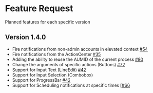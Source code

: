 # Feature Request

Planned features for each specific version

## Version 1.4.0

- Fire notifications from non-admin accounts in elevated context [#54](https://github.com/mohabouje/WinToast/issues/54)
- Fire notifications from the ActionCenter [#35](https://github.com/mohabouje/WinToast/issues/35)
- Adding the ability to reuse the AUMID of the current process [#80](https://github.com/mohabouje/WinToast/issues/80)
- Change the arguments of specific actions (Buttons) [#72](https://github.com/mohabouje/WinToast/issues/72)
- Support for Input Text (LineEdit) [#42](https://github.com/mohabouje/WinToast/issues/42)
- Support for Input Selection (Combobox) 
- Support for ProgressBar [#42](https://github.com/mohabouje/WinToast/issues/42)
- Support for Scheduling notifications at specific times [[#66](https://github.com/mohabouje/WinToast/issues/66)

